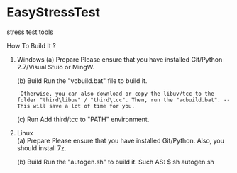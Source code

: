 EasyStressTest
==============

stress test tools



How To Build It ?

1. Windows
	(a) Prepare
		Please ensure that you have installed Git/Python 2.7/Visual Stuio or MingW.
		
	(b) Build
		Run the "vcbuild.bat" file to build it. 
	
		Otherwise, you can also download or copy the libuv/tcc to the folder "third\libuv" / "third\tcc". Then, run the "vcbuild.bat". --This will save a lot of time for you.

	(c) Run
		Add third/tcc to "PATH" environment.
	
2. Linux	
	(a) Prepare
		Please ensure that you have installed Git/Python.
		Also, you should install 7z.
		
	(b) Build
		Run the "autogen.sh" to build it. Such AS: 
		$ sh autogen.sh
		
	

	